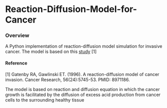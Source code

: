# Reaction-Diffusion-Model-for-Cancer
### Overview
A Python implementation of reaction-diffusion model simulation for invasive cancer. The model is based on this [study](https://cancerres.aacrjournals.org/content/canres/56/24/5745.full.pdf) [1]

#### Reference
[1] Gatenby RA, Gawlinski ET. (1996). A reaction-diffusion model of cancer invasion.
Cancer Research, 56(24):5745-53. PMID: 8971186.



The model is based on reaction and diffusion equation in which the cancer growth is facilitated by the diffusion of excess acid production from cancer cells to the surrounding healthy tissue 
